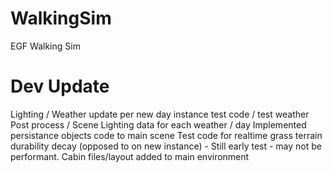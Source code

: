 # WalkingSim
EGF Walking Sim


# Dev Update
Lighting / Weather update per new day instance test code / test weather
Post process / Scene Lighting data for each weather / day
Implemented persistance objects code to main scene
Test code for realtime grass terrain durability decay (opposed to on new instance) - Still early test - may not be performant.
Cabin files/layout added to main environment



